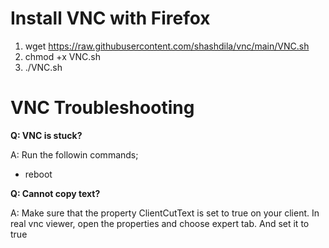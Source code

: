 
Install VNC with Firefox
=========================================

1. wget https://raw.githubusercontent.com/shashdila/vnc/main/VNC.sh
2. chmod +x VNC.sh
3. ./VNC.sh

VNC Troubleshooting
=========================================

**Q: VNC is stuck?**

A: Run the followin commands;
- reboot

**Q: Cannot copy text?**

A: Make sure that the property ClientCutText is set to true on your client. In real vnc viewer, open the properties and choose expert tab. And set it to true


